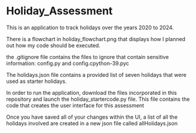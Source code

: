 # Holiday_Assessment

This is an application to track holidays over the years 2020 to 2024.

There is a flowchart in holiday_flowchart.png that displays how I planned out how my code should be executed.

the .gitignore file contains the files to ignore that contain sensitive information: config.py and config.cpython-39.pyc

The holidays.json file contains a provided list of seven holidays that were used as starter holidays.

In order to run the application, download the files incorporated in this repository and launch the holiday_startercode.py file. This file contains the code that creates the user interface for this assessment

Once you have saved all of your changes within the UI, a list of all the holidays involved are created in a new json file called allHolidays.json
